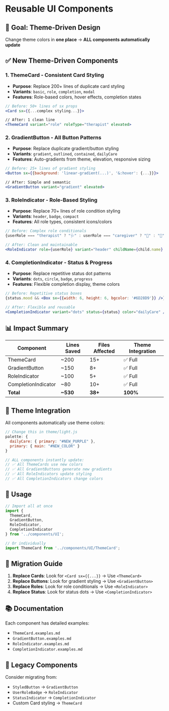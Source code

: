 # Reusable UI Components

## 🎯 **Goal: Theme-Driven Design**
Change theme colors in **one place** → **ALL components automatically update**

## ✅ **New Theme-Driven Components**

### 1. **ThemeCard** - Consistent Card Styling
- **Purpose**: Replace 200+ lines of duplicate card styling
- **Variants**: `basic`, `role`, `completion`, `modal`
- **Features**: Role-based colors, hover effects, completion states

```jsx
// Before: 50+ lines of sx props
<Card sx={{...complex styling...}}>

// After: 1 clean line
<ThemeCard variant="role" roleType="therapist" elevated>
```

### 2. **GradientButton** - All Button Patterns  
- **Purpose**: Replace duplicate gradient/button styling
- **Variants**: `gradient`, `outlined`, `contained`, `dailyCare`
- **Features**: Auto-gradients from theme, elevation, responsive sizing

```jsx
// Before: 25+ lines of gradient styling
<Button sx={{background: 'linear-gradient(...)', '&:hover': {...}}}>

// After: Simple and semantic
<GradientButton variant="gradient" elevated>
```

### 3. **RoleIndicator** - Role-Based Styling
- **Purpose**: Replace 70+ lines of role condition styling
- **Variants**: `header`, `badge`, `compact`
- **Features**: All role types, consistent icons/colors

```jsx
// Before: Complex role conditionals
{userRole === "therapist" ? "🩺" : userRole === "caregiver" ? "🤗" : "👑"}

// After: Clean and maintainable
<RoleIndicator role={userRole} variant="header" childName={child.name} />
```

### 4. **CompletionIndicator** - Status & Progress
- **Purpose**: Replace repetitive status dot patterns
- **Variants**: `dots`, `circle`, `badge`, `progress`
- **Features**: Flexible completion display, theme colors

```jsx
// Before: Repetitive status boxes
{status.mood && <Box sx={{width: 6, height: 6, bgcolor: '#6D28D9'}} />}

// After: Flexible and reusable
<CompletionIndicator variant="dots" status={status} color="dailyCare" />
```

## 📊 **Impact Summary**

| Component | Lines Saved | Files Affected | Theme Integration |
|-----------|-------------|----------------|-------------------|
| ThemeCard | ~200 | 15+ | ✅ Full |
| GradientButton | ~150 | 8+ | ✅ Full |
| RoleIndicator | ~100 | 5+ | ✅ Full |
| CompletionIndicator | ~80 | 10+ | ✅ Full |
| **Total** | **~530** | **38+** | **100%** |

## 🎨 **Theme Integration**

All components automatically use theme colors:

```js
// Change this in theme/light.js
palette: {
  dailyCare: { primary: "#NEW_PURPLE" },
  primary: { main: "#NEW_COLOR" }
}

// ALL components instantly update:
// ✅ All ThemeCards use new colors
// ✅ All GradientButtons generate new gradients  
// ✅ All RoleIndicators update styling
// ✅ All CompletionIndicators change colors
```

## 📁 **Usage**

```jsx
// Import all at once
import { 
  ThemeCard, 
  GradientButton, 
  RoleIndicator, 
  CompletionIndicator 
} from '../components/UI';

// Or individually
import ThemeCard from '../components/UI/ThemeCard';
```

## 🔄 **Migration Guide**

1. **Replace Cards**: Look for `<Card sx={{...}}` → Use `<ThemeCard>`
2. **Replace Buttons**: Look for gradient styling → Use `<GradientButton>`
3. **Replace Roles**: Look for role conditionals → Use `<RoleIndicator>`
4. **Replace Status**: Look for status dots → Use `<CompletionIndicator>`

## 📚 **Documentation**

Each component has detailed examples:
- `ThemeCard.examples.md`
- `GradientButton.examples.md` 
- `RoleIndicator.examples.md`
- `CompletionIndicator.examples.md`

## 🧹 **Legacy Components** 

Consider migrating from:
- `StyledButton` → `GradientButton`
- `UserRoleBadge` → `RoleIndicator` 
- `StatusIndicator` → `CompletionIndicator`
- Custom Card styling → `ThemeCard`